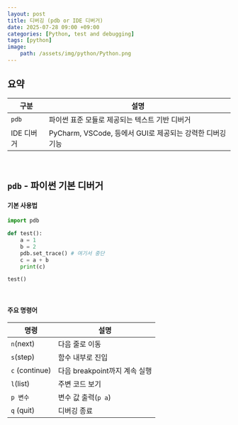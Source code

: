```yaml
---
layout: post
title: 디버깅 (pdb or IDE 디버거)
date: 2025-07-28 09:00 +09:00
categories: [Python, test and debugging]
tags: [python]
image:
    path: /assets/img/python/Python.png
---
```


## 요약

| 구분 | 설명 |
|-|-|
| `pdb` | 파이썬 표준 모듈로 제공되는 텍스트 기반 디버거 |
| IDE 디버거 | PyCharm, VSCode, 등에서 GUI로 제공되는 강력한 디버깅 기능 |

<br>

## `pdb` - 파이썬 기본 디버거

#### 기본 사용법

```python
import pdb

def test():
    a = 1
    b = 2
    pdb.set_trace() # 여기서 중단
    c = a + b
    print(c)

test()
```

<br>

#### 주요 명령어

| 명령 | 설명 |
|-|-|
| `n`(next) | 다음 줄로 이동 |
| `s`(step) | 함수 내부로 진입 |
| `c` (continue) | 다음 breakpoint까지 계속 실행 |
| `l`(list) | 주변 코드 보기 |
| `p 변수` | 변수 값 출력(`p a`) |
| `q` (quit) | 디버깅 종료 |
